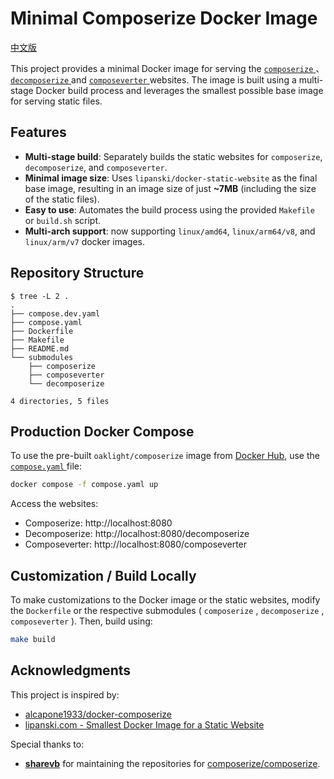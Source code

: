 # Minimal Composerize Docker Image

[中文版](./README_zh.md)

This project provides a minimal Docker image for serving the [ `composerize` ](https://www.composerize.com/) 、 [ `decomposerize` ](https://www.decomposerize.com/) and [ `composeverter` ](https://www.composeverter.com/) websites. The image is built using a multi-stage Docker build process and leverages the smallest possible base image for serving static files.

## Features

* **Multi-stage build**: Separately builds the static websites for `composerize`,                  `decomposerize`, and `composeverter`.
* **Minimal image size**: Uses `lipanski/docker-static-website` as the final base image, resulting in an image size of just **~7MB** (including the size of the static files).
* **Easy to use**: Automates the build process using the provided `Makefile` or `build.sh` script.
* **Multi-arch support**: now supporting `linux/amd64`, `linux/arm64/v8`, and `linux/arm/v7` docker images.


## Repository Structure

```
$ tree -L 2 .
.
├── compose.dev.yaml
├── compose.yaml
├── Dockerfile
├── Makefile
├── README.md
└── submodules
    ├── composerize
    ├── composeverter
    └── decomposerize

4 directories, 5 files
```

## Production Docker Compose

To use the pre-built `oaklight/composerize` image from [Docker Hub](https://hub.docker.com/r/oaklight/composerize), use the [ `compose.yaml` ](compose.yaml) file:

```bash
docker compose -f compose.yaml up
```

Access the websites:
* Composerize: http://localhost:8080
* Decomposerize: http://localhost:8080/decomposerize
* Composeverter: http://localhost:8080/composeverter

## Customization / Build Locally

To make customizations to the Docker image or the static websites, modify the `Dockerfile` or the respective submodules ( `composerize` , `decomposerize` , `composeverter` ). Then, build using:

```bash
make build
```

## Acknowledgments

This project is inspired by:
* [alcapone1933/docker-composerize](https://github.com/alcapone1933/docker-composerize)
* [lipanski.com - Smallest Docker Image for a Static Website](https://lipanski.com/posts/smallest-docker-image-static-website)

Special thanks to:
* [**sharevb**](https://github.com/sharevb) for maintaining the repositories for [composerize/composerize](https://github.com/composerize/composerize).
